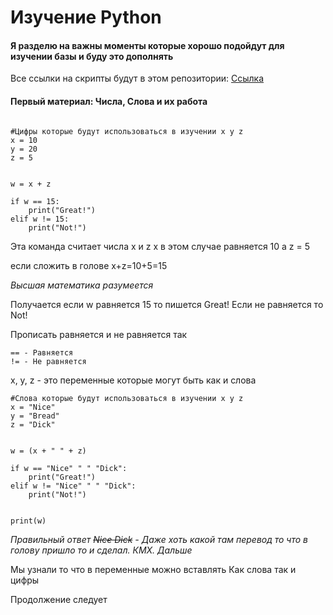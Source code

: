 # Изучение Python


#### Я разделю на важны моменты которые хорошо подойдут для изучении базы и буду это дополнять 

Все ссылки на скрипты будут в этом репозитории: [Ссылка](https://github.com/phancyn/learn-py)

#### Первый материал: Числа, Слова и их работа
```

#Цифры которые будут использоваться в изучении x y z 
x = 10  
y = 20  
z = 5  
  
  
w = x + z   
  
if w == 15:  
    print("Great!")  
elif w != 15:  
    print("Not!")

```
Эта команда считает числа x и z 
x в этом случае равняется 10 а z = 5 

если сложить в голове x+z=10+5=15 

*Высшая математика разумеется* 

Получается если w равняется 15 то пишется Great! 
Если не равняется то Not!

Прописать равняется и не равняется так 

	== - Равняется 
	!= - Не равняется

x, y, z - это переменные которые могут быть как и слова 

```
#Слова которые будут использоваться в изучении x y z 
x = "Nice"  
y = "Bread"  
z = "Dick"  
  
  
w = (x + " " + z)   
  
if w == "Nice" " " "Dick":  
    print("Great!")  
elif w != "Nice" " " "Dick":  
    print("Not!")  
  
  
print(w)
```
*Правильный ответ ~~Nice Dick~~ - Даже хоть какой там перевод то что в голову пришло то и сделал. КМХ. Дальше* 

Мы узнали то что в переменные можно вставлять Как слова так и цифры 

Продолжение следует
